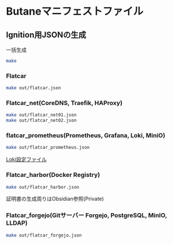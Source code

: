 # Butaneマニフェストファイル

## Ignition用JSONの生成

一括生成

```bash
make
```

### Flatcar

```bash
make out/flatcar.json
```

### Flatcar_net(CoreDNS, Traefik, HAProxy)

```bash
make out/flatcar_net01.json
make out/flatcar_net02.json
```

### flatcar_prometheus(Prometheus, Grafana, Loki, MiniO)

```bash
make out/flatcar_prometheus.json
```

[Loki設定ファイル](https://github.com/Honekatsu/K-Loki)

### Flatcar_harbor(Docker Registry)

```bash
make out/flatcar_harbor.json
```

証明書の生成周りはObsidian参照(Private)

### Flatcar_forgejo(Gitサーバー Forgejo, PostgreSQL, MinIO, LLDAP)

```bash
make out/flatcar_forgejo.json
```
